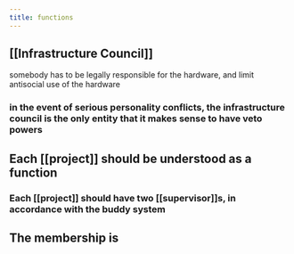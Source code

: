```yaml
---
title: functions
---
```


## [[Infrastructure Council]]
somebody has to be legally responsible for the hardware, and limit antisocial use of the hardware
### in the event of serious personality conflicts, the infrastructure council is the only entity that it makes sense to have veto powers
## Each [[project]] should be understood as a function
### Each [[project]] should have two [[supervisor]]s, in accordance with the buddy system
## The membership is
